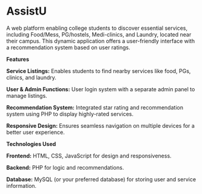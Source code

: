 # AssistU
A web platform enabling college students to discover essential services, including Food/Mess, PG/hostels, Medi-clinics, and Laundry, located near their campus. This dynamic application offers a user-friendly interface with a recommendation system based on user ratings.

**Features**

**Service Listings:** Enables students to find nearby services like food, PGs, clinics, and laundry.

**User & Admin Functions:** User login system with a separate admin panel to manage listings.

**Recommendation System:** Integrated star rating and recommendation system using PHP to display highly-rated services.

**Responsive Design:** Ensures seamless navigation on multiple devices for a better user experience.



**Technologies Used**

**Frontend:** HTML, CSS, JavaScript for design and responsiveness.

**Backend:** PHP for logic and recommendations.

**Database:** MySQL (or your preferred database) for storing user and service information.

